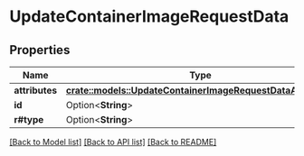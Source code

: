 # UpdateContainerImageRequestData

## Properties

Name | Type | Description | Notes
------------ | ------------- | ------------- | -------------
**attributes** | [**crate::models::UpdateContainerImageRequestDataAttributes**](updateContainerImage_request_data_attributes.md) |  | 
**id** | Option<**String**> |  | [optional]
**r#type** | Option<**String**> |  | [optional]

[[Back to Model list]](../README.md#documentation-for-models) [[Back to API list]](../README.md#documentation-for-api-endpoints) [[Back to README]](../README.md)


